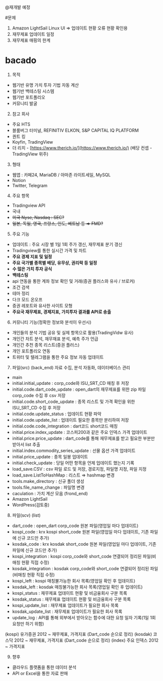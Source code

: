 @재개발 예정

#문제
1. Amazon LightSail Linux UI => 업데이트 현황 오류 현황 확인용
2. 재무제표 업데이트 일정
3. 재무제표 매핑의 한계

# bacado
1. 목적
- 웹기반 유명 가치 투자 기법 자동 계산
- 웹기반 백테스팅 시스템
- 웹기반 포트폴리오
- 커뮤니티 발굴

2. 참고 회사
- 주요 HTS
- 블룸버그 터미널, REFINITIV ELKON, S&P CAPITAL IQ PLATFORM
- 퀀트 킹
- Koyfin, TradingView
- 더 리치 - [https://www.therich.io/](https://www.therich.io/) (배당 컨셉 - TradingView 위주)

3. 형태
- 웹앱 : 카페24, MariaDB / 아마존 라이트세일, MySQL
- Notion
- Twitter, Telegram

4. 주요 항목
- Tradingview API
- 국내
- ~~미국 Nyse, Nasdaq : SEC?~~
- ~~일본, 독일, 영국, 프랑스, 인도, 베트남 등 ⇒ FMD?~~

5. 주요 기능
- 업데이트 : 주요 시장 별 1일 1회 주가 갱신, 재무제표 분기 갱신
- Tradingview를 통한 실시간 가격  및 차트
- **주요 경제 지표 및 일정**
- **주요 국가별 종목별 배당, 유무상, 권리락 등 일정**
- **수 많은 가치 투자 공식**
- **백테스팅**
- api 연동을 통한 계좌 정보 확인 및 거래(증권 플러스와 유사 / 브로커)
- 조건 검색
- 테마 정리
- 다크 모드 온오프
- 증권 레포트와 유사한 사이트 모형
- **주요국 재무제표, 경제지표, 가치투자 결과를 API로 송출**

6. 커뮤니티 기능(정확한 정보와 분석이 우선시)
- 개인들의 분석 기법 공유 및 실제 항목으로 활용(TradingVidw 유사)
- 개인간 차트 분석, 재무재표 분석, 예측 주가 언급
- 개인간 추천 종목 리스트(증권 플러스)
- 개인 포트폴리오 연동
- 트위터 및 텔레그램을 통한 주요 정보 자동 업데이트

7. 파일(src)
(back_end) 자료 수집, 분석 자동화, 데이터베이스 관리
- main
- initial.initial_update : corp_code와 ISU_SRT_CD 매칭 후 저장
- initial.code.dart_code_update : open_dart의 재무제표를 위한 zip 파일 corp_code 수집 후 csv 저장
- initial.code.short_code_update : 종목 리스트 및 가격 확인을 위한 ISU_SRT_CD 수집 후 저장
- initial.code.update_status : 업데이트 현황 파악
- initial.code.update_list : 업데이트 필요한 종목만 분리하여 저장
- initial.code.code_integration : dart코드 short코드 매칭
- initial.price.index_update : 코스피200과 같은 주요 인덱스 가격 업데이트
- initial.price.price_update : dart_code를 통해 재무제표를 받고 필요한 부분만 받아서 list 추출
- initial.index.commodity_series_update : 선물 옵션 가격 업데이트
- initial.price_update : 종목 일봉 업데이트
- initial.check_update : 당일 어떤 항목을 언제 업데이트 했는지 기록
- load_save.CSV : csv 파일 로드 및 저장, 경로지정, 파일명 지정, 파일 지정
- load_save.ListToHashMap : 리스트 ⇒ hashmap 변경
- tools.make_directory : 신규 폴더 생성
- tools.file_name_change : 파일명 변경
- caculation : 가치 계산 모음
(frond_end)
- Amazon LightSail
- WordPress(검토중)

8. 파일(scv)
(list)
- dart_code : open_dart corp_code 원본 파일(영업일 마다 업데이트)
- kospi_code : krx kospi short_code 원본 파일(영업일 마다 업데이트, 기존 파일에 신규 코드만 추가)
- kosdak_code : krx kosdak short_code 원본 파일(영업일 마다 업데이트, 기존 파일에 신규 코드만 추가)
- kospi_integration : kospi corp_code와 short_code 연결되어 정리된 파일(비매칭 현황 직접 수정)
- kosdak_integration : kosdak corp_code와 short_code 연결되어 정리된 파일(비매칭 현황 직접 수정)
- kospi_left : kospi 매칭불가능한 회사 목록(영업일 확인 후 업데이트)
- kosdak_left : kosdak 매칭불가능한 회사 목록(영업일 확인 후 업데이트)
- kospi_status : 재무제표 업데이트 현황 및 비금융회사 구분 목록
- kosdak_status : 재무제표 업데이트 현황 및 비금융회사 구분 목록
- kospi_update_list : 재무제표 업데이트가 필요한 회사 목록
- kosdak_update_list : 재무제표 업데이트가 필요한 회사 목록
- update_log : API를 통해 외부에서 받아오는 함수에 대한 요청 일자 기록(1일 1회 요청만 하기 위함)

(kospi) 유가증권 2012 ~ 재무제표, 가격지표 (Dart_code 순으로 정리)
(kosdak) 코스닥 2012 ~ 재무제표, 가격지표 (Dart_code 순으로 정리)
(index) 주요 인덱스 2012 ~ 가격지표

9. 향후
- 클라우드 플랫폼을 통한 데이터 분석
- API or Excel을 통한 자료 판매
